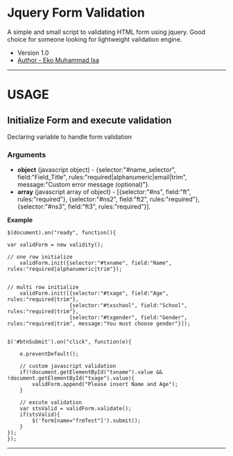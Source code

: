 Jquery Form Validation
======================

A simple and small script to validating HTML form using jquery. Good choice for someone looking for lightweight validation engine.

* Version 1.0
* [Author - Eko Muhammad Isa](http://enotes.web.id)

___

# USAGE

## Initialize Form and execute validation
Declaring variable to handle form validation

### Arguments
* __object__ (javascript object) - {selector:"#name_selector", field:"Field_Title", rules:"required|alphanumeric|email|trim", message:"Custom error message (optional)"}.
* __array__ (javascript array of object) - [{selector:"#ns", field:"ft", rules:"required"}, {selector:"#ns2", field:"ft2", rules:"required"}, {selector:"#ns3", field:"ft3", rules:"required"}].

__Example__

    $(document).on("ready", function(){
	
	var validForm = new validity();
	
	// one row initialize
		validForm.init({selector:"#txname", field:"Name", rules:"required|alphanumeric|trim"});
		
		
	// multi row initialize
		validForm.init([{selector:"#txage", field:"Age", rules:"required|trim"}, 
						{selector:"#txschool", field:"School", rules:"required|trim"},
						{selector:"#txgender", field:"Gender", rules:"required|trim", message:"You must choose gender"}]);
						
						
	$('#btnSubmit').on("click", function(e){
	
		e.preventDefault();
		
		// custom javascript validation
		if(!document.getElementById("txname").value && !document.getElementById("txage").value){
			validForm.append("Please insert Name and Age");
		}
		
		// excute validation
		var stsValid = validForm.validate();
		if(stsValid){
			$('form[name="frmTest"]').submit();
		}
	});
	});

___
